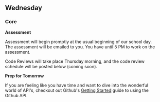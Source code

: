 ## Wednesday

### Core

**Assessment**

Assessment will begin promptly at the usual beginning of our school day. The assessment will be emailed to you. You have until 5 PM to work on the assessment.

Code Reviews will take place Thursday morning, and the code review schedule will be posted below (coming soon).

**Prep for Tomorrow**

If you are feeling like you have time and want to dive into the wonderful world of API's, checkout out Github's [Getting Started](https://developer.github.com/guides/getting-started/) guide to using the Github API.

